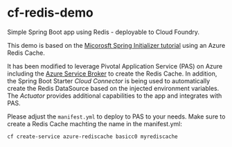 # cf-redis-demo
Simple Spring Boot app using Redis - deployable to Cloud Foundry. 

This demo is based on the [Micorosft Spring Initializer tutorial](https://docs.microsoft.com/en-us/java/azure/spring-framework/configure-spring-boot-initializer-java-app-with-redis-cache?view=azure-java-stable) using an Azure Redis Cache.

It has been modified to leverage Pivotal Application Service (PAS) on Azure including the [Azure Service Broker](https://github.com/Azure/meta-azure-service-broker) to create the Redis Cache. In addition, the Spring Boot Starter *Cloud Connector* is being used to automatically create the Redis DataSource based on the injected environment variables. The *Actuator* provides additional capabilities to the app and integrates with PAS.

Please adjust the `manifest.yml` to deploy to PAS to your needs. Make sure to create a Redis Cache machting the name in the manifest.yml:
```
cf create-service azure-rediscache basicc0 myrediscache
```
